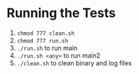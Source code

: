 # Running the Tests
1. `chmod 777 clean.sh`
2. `chmod 777 run.sh`
3. `./run.sh` to run main 
4. `./run.sh <any>` to run main2
5. `./clean.sh` to clean binary and log files